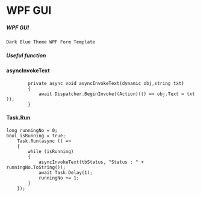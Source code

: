 # WPF GUI
##### WPF GUI
```
Dark Blue Theme WPF Form Template
```

##### Useful function
#### asyncInvokeText
```
        private async void asyncInvokeText(dynamic obj,string txt)
        {
            await Dispatcher.BeginInvoke((Action)(() => obj.Text = txt  ));
        } 
```

#### Task.Run
```
long runningNo = 0;
bool isRunning = true;
    Task.Run(async () =>
    {
        while (isRunning)
        {
            asyncInvokeText(tbStatus, "Status : " + runningNo.ToString());
            await Task.Delay(1);
            runningNo += 1;
        }
    });
```
